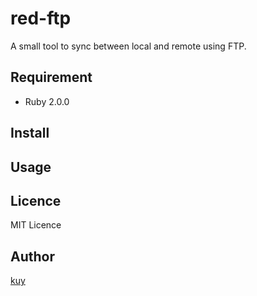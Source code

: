 red-ftp
=======

A small tool to sync between local and remote using FTP.

## Requirement

* Ruby 2.0.0

## Install


## Usage


## Licence

MIT Licence

## Author

[kuy](https://github.com/kuy)
